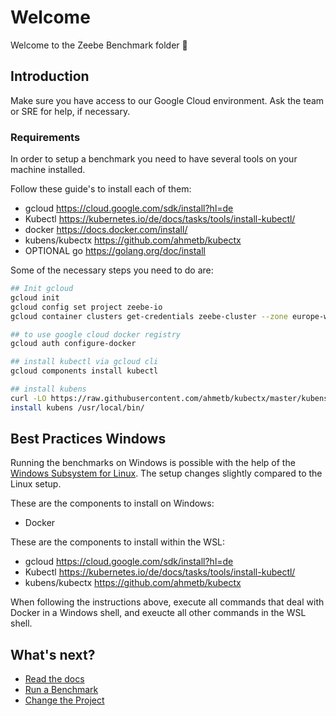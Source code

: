 # Welcome

Welcome to the Zeebe Benchmark folder :wave:

## Introduction

Make sure you have access to our Google Cloud environment. Ask the team or SRE for help, if necessary.

### Requirements

In order to setup a benchmark you need to have several tools on your machine installed.

Follow these guide's to install each of them:

 * gcloud https://cloud.google.com/sdk/install?hl=de
 * Kubectl https://kubernetes.io/de/docs/tasks/tools/install-kubectl/
 * docker https://docs.docker.com/install/
 * kubens/kubectx https://github.com/ahmetb/kubectx
 * OPTIONAL go https://golang.org/doc/install

Some of the necessary steps you need to do are:

```sh
## Init gcloud
gcloud init
gcloud config set project zeebe-io
gcloud container clusters get-credentials zeebe-cluster --zone europe-west1-b --project zeebe-io

## to use google cloud docker registry
gcloud auth configure-docker

## install kubectl via gcloud cli
gcloud components install kubectl

## install kubens
curl -LO https://raw.githubusercontent.com/ahmetb/kubectx/master/kubens
install kubens /usr/local/bin/
```

## Best Practices Windows

 Running the benchmarks on Windows is possible with the help of the [Windows Subsystem for Linux](https://docs.microsoft.com/en-us/windows/wsl/install-win10).
The setup changes slightly compared to the Linux setup.

These are the components to install on Windows:
* Docker

These are the components to install within the WSL:
* gcloud https://cloud.google.com/sdk/install?hl=de
* Kubectl https://kubernetes.io/de/docs/tasks/tools/install-kubectl/
* kubens/kubectx https://github.com/ahmetb/kubectx

When following the instructions above, execute all commands that deal with Docker in a Windows shell, and exeucte all other commands in the WSL shell.


## What's next?

 * [Read the docs](docs/README.md)
 * [Run a Benchmark](setup/README.md)
 * [Change the Project](project/README.md)

